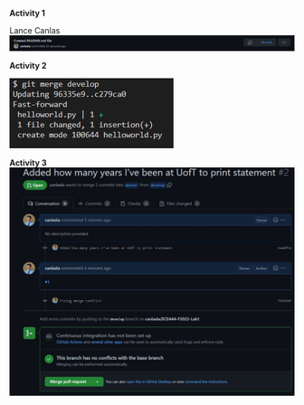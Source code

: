 **Activity 1**

Lance Canlas
![](images/Activity1.jpg)

**Activity 2**

![](images/Activity2.jpg)

**Activity 3**
![](images/Activity3.jpg)
